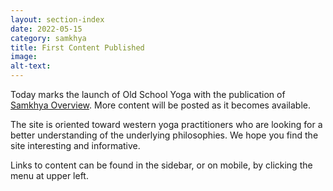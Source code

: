 ```yaml
---
layout: section-index
date: 2022-05-15
category: samkhya
title: First Content Published
image: 
alt-text: 
---
```


Today marks the launch of Old School Yoga with the publication of [Samkhya Overview](/samkhya/overview.html). More content will be posted as it becomes available.

The site is oriented toward western yoga practitioners who are looking for a better understanding of the underlying philosophies. We hope you find the site interesting and informative.

Links to content can be found in the sidebar, or on mobile, by clicking the menu at upper left.
